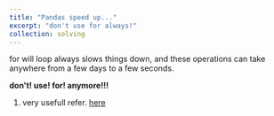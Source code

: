 ```yaml
---
title: "Pandas speed up..."
excerpt: "don't use for always!"
collection: solving
---
```


for will loop always slows things down, and these operations can take anywhere from a few days to a few seconds.

**don't! use! for! anymore!!!**

1. very usefull refer. [here](https://juejin.cn/post/6953893780080721956)
   
